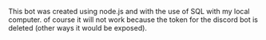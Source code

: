 This bot was created using node.js and with the use of SQL with my local computer.
of course it will not work because the token for the discord bot is deleted (other ways it would be exposed).

